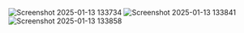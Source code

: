 ![Screenshot 2025-01-13 133734](https://github.com/user-attachments/assets/7d5d8aeb-0adb-4104-a47a-eda3af43f217)
![Screenshot 2025-01-13 133841](https://github.com/user-attachments/assets/38f5a768-c9ba-45d6-8f88-ebc009bbfb46)
![Screenshot 2025-01-13 133858](https://github.com/user-attachments/assets/cda09cde-6859-4e39-b0aa-95d54f9e74d4)
